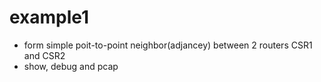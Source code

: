 # example1

* form simple poit-to-point neighbor(adjancey) between 2 routers CSR1 and CSR2
* show, debug and pcap
